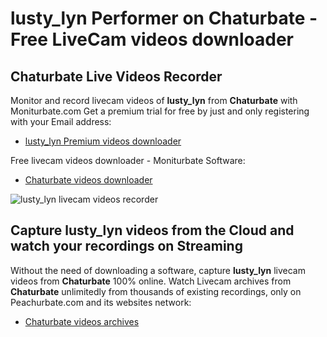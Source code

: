 # lusty_lyn Performer on Chaturbate - Free LiveCam videos downloader

## Chaturbate Live Videos Recorder

Monitor and record livecam videos of **lusty_lyn** from **Chaturbate** with Moniturbate.com
Get a premium trial for free by just and only registering with your Email address:
* [lusty_lyn Premium videos downloader](https://moniturbate.com/request-demo-licence-key.html)

Free livecam videos downloader - Moniturbate Software:
* [Chaturbate videos downloader](https://moniturbate.com/moniturbate-download-software.html)

![lusty_lyn livecam videos recorder](https://peachurnet.com/templates/moniturbate-software.png)


## Capture lusty_lyn videos from the Cloud and watch your recordings on Streaming

Without the need of downloading a software, capture **lusty_lyn** livecam videos from **Chaturbate** 100% online.
Watch Livecam archives from **Chaturbate** unlimitedly from thousands of existing recordings, only on Peachurbate.com and its websites network:
* [Chaturbate videos archives](https://peachurnet.com/)